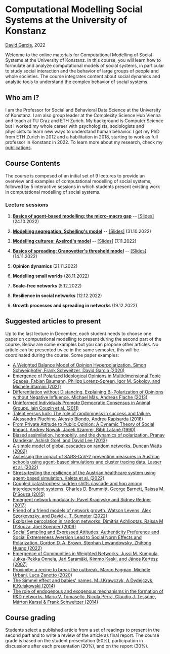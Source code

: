 # Computational Modelling Social Systems at the University of Konstanz
[David Garcia](http://dgarcia.eu), 2022

Welcome to the online materials for Computational Modelling of Social Systems at the University of Konstanz.
In this course, you will learn how to formulate and analyze computational models of social systems, in particular to study social interaction and the behavior of large groups of people and whole societies. The course integrates content about social dynamics and analytic tools to understand the complex behavior of social systems.

## Who am I?

I am the Professor for Social and Behavioral Data Science at the University of Konstanz.  I am also group leader at the Complexity Science Hub Vienna and teach at TU Graz and ETH Zurich. My background is Computer Science but I worked my whole career with psychologists, sociologists and physicists to learn new ways to understand human behavior. I got my PhD from ETH Zurich in 2012 and a habilitation in 2018, starting to work as full professor in Konstanz in 2022. To learn more about my research, check my [publications](https://dgarcia.eu/full-publication-list/). 

## Course Contents
The course is composed of an initial set of 9 lectures to provide an overview and examples of computational modelling of social systems, followed by 5 interactive sessions in which students present existing work in computational modelling of social systems.

### Lecture sessions

1. [**Basics of agent-based modelling: the micro-macro gap**](https://dgarcia-eu.github.io/CMSS-Konstanz/01_Introduction/Introduction.html) -- [[Slides]](https://dgarcia-eu.github.io/CMSS-Konstanz/01_Introduction/Slides/Slides.html) (24.10.2022)

2. [**Modelling segregation: Schelling's model**](https://dgarcia-eu.github.io/CMSS-Konstanz/02_Segregation/Segregation.html) -- [[Slides]](https://dgarcia-eu.github.io/CMSS-Konstanz/02_Segregation/Slides/Slides.html) (31.10.2022)

3. [**Modelling cultures: Axelrod's model**](https://dgarcia-eu.github.io/CMSS-Konstanz/03_Culture/Culture.html) -- [[Slides]](https://dgarcia-eu.github.io/CMSS-Konstanz/03_Culture/Slides/Slides.html) (7.11.2022)

4. [**Basics of spreading: Granovetter's threshold model**](https://dgarcia-eu.github.io/CMSS-Konstanz/04_BasicSpreading/BasicSpreading.html) -- [[Slides]](https://dgarcia-eu.github.io/CMSS-Konstanz/04_BasicSpreading/Slides/Slides.html) (14.11.2022)

5. **Opinion dynamics** (21.11.2022)

6. **Modelling small worlds** (28.11.2022)

7. **Scale-free networks** (5.12.2022)

8. **Resilience in social networks** (12.12.2022)

9. **Growth processes and spreading in networks** (19.12.2022)


## Suggested articles to present

Up to the last lecture in December, each student needs to choose one paper on computational modelling to present during the second part of the course. Below are some examples but you can propose other articles. No article can be presented twice in the same semester, this will be coordinated during the course. Some paper examples:

- [A Weighted Balance Model of Opinion Hyperpolarization. Simon Schweighofer, Frank Schweitzer, David Garcia (2020)](https://www.jasss.org/23/3/5.html)
- [Emergence of Polarized Ideological Opinions in Multidimensional Topic Spaces. Fabian Baumann, Philipp Lorenz-Spreen, Igor M. Sokolov, and Michele Starnini (2021)](https://journals.aps.org/prx/abstract/10.1103/PhysRevX.11.011012)
- [Differentiation without Distancing. Explaining Bi-Polarization of Opinions without Negative Influence. Michael Mäs, Andreas Flache (2013)](https://journals.plos.org/plosone/article?id=10.1371/journal.pone.0074516)
- [Uninformed Individuals Promote Democratic Consensus in Animal Groups. Iain Couzin et al. (2011)](https://www.science.org/doi/full/10.1126/science.1210280)
- [Talent versus luck: The role of randomness in success and failure. Alessandro Pluchino, Alessio Biondo, Andrea Rapisarda (2018)](https://www.worldscientific.com/doi/abs/10.1142/S0219525918500145)
- [From Private Attitude to Public Opinion: A Dynamic Theory of Social Impact. Andrey Nowak, Jacek Szamrej, Bibb Latané (1990)](https://psycnet.apa.org/buy/1990-28235-001)
- [Biased assimilation, homophily, and the dynamics of polarization. Pranav Dandekar, Ashish Goel, and David Lee (2013)](https://www.pnas.org/doi/abs/10.1073/pnas.1217220110)
- [A simple model of global cascades on random networks. Duncan Watts (2002)](https://www.pnas.org/doi/full/10.1073/pnas.082090499)
- [Assessing the impact of SARS-CoV-2 prevention measures in Austrian schools using agent-based simulations and cluster tracing data. Lasser et al. (2022)](https://www.nature.com/articles/s41467-022-28170-6)
- [Stress-testing the resilience of the Austrian healthcare system using agent-based simulation. Kaleta et al. (2022)](https://www.nature.com/articles/s41467-022-31766-7)
- [Coupled catastrophes: sudden shifts cascade and hop among interdependent systems. Charles D. Brummitt, George Barnett, Raissa M. D'Souza (2015)](https://royalsocietypublishing.org/doi/pdf/10.1098/rsif.2015.0712)
- [Emergent network modularity. Pavel Krapivsky and Sidney Redner (2017)](https://iopscience.iop.org/article/10.1088/1742-5468/aa7a3f)
- [Friend of a friend models of network growth. Watson Levens, Alex Szorkovszky, and David J. T. Sumpter (2022)](https://arxiv.org/pdf/2112.11001.pdf)
- [Explosive percolation in random networks. Dimitris Achlioptas, Raissa M D'Souza, Joel Spencer (2009)](https://www.science.org/doi/full/10.1126/science.1167782)
- [Social Sampling and Expressed Attitudes: Authenticity Preference and Social Extremeness Aversion Lead to Social Norm Effects and Polarization. Gordon D. A. Brown, Stephan Lewandowsky, Zhihong Huang (2022)](https://psycnet.apa.org/fulltext/2022-42344-002.html)
- [Emergence of Communities in Weighted Networks. Jussi M. Kumpula, Jukka-Pekka Onnela, Jari Saramäki, Kimmo Kaski, and János Kertész (2007)](https://journals.aps.org/prl/abstract/10.1103/PhysRevLett.99.228701)
- [Proximity: a recipe to break the outbreak. Marco Faggian, Michele Urbani, Luca Zanotto (2020)](https://arxiv.org/abs/2003.10222)
- [The Simmel effect and babies' names. M.J.Krawczyk, A.Dydejczyk, K.Kułakowski (2014)](https://www.sciencedirect.com/science/article/pii/S0378437113009904)
- [The role of endogenous and exogenous mechanisms in the formation of R&D networks. Mario V. Tomasello, Nicola Perra, Claudio J. Tessone, Márton Karsai & Frank Schweitzer (2014)](https://www.nature.com/articles/srep05679)


## Course grading

Students select a published article from a set of readings to present in the second part and to write a review of the article as final report. The course grade is based on the student presentation (50%), participation in discussions after each presentation (20%), and on the report (30%).
